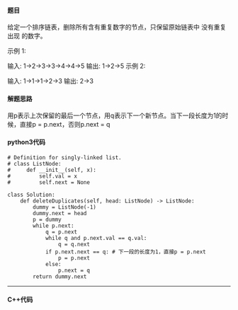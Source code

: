 #### 题目

给定一个排序链表，删除所有含有重复数字的节点，只保留原始链表中 没有重复出现 的数字。

示例 1:

输入: 1->2->3->3->4->4->5
输出: 1->2->5
示例 2:

输入: 1->1->1->2->3
输出: 2->3





#### 解题思路

用p表示上次保留的最后一个节点，用q表示下一个新节点。当下一段长度为1的时候，直接p = p.next，否则p.next = q



#### python3代码

```
# Definition for singly-linked list.
# class ListNode:
#     def __init__(self, x):
#         self.val = x
#         self.next = None

class Solution:
    def deleteDuplicates(self, head: ListNode) -> ListNode:
        dummy = ListNode(-1)
        dummy.next = head
        p = dummy
        while p.next:
            q = p.next
            while q and p.next.val == q.val:
                q = q.next
            if p.next.next == q: # 下一段的长度为1，直接p = p.next
                p = p.next
            else:
                p.next = q
        return dummy.next
```



****

#### C++代码

```

```

